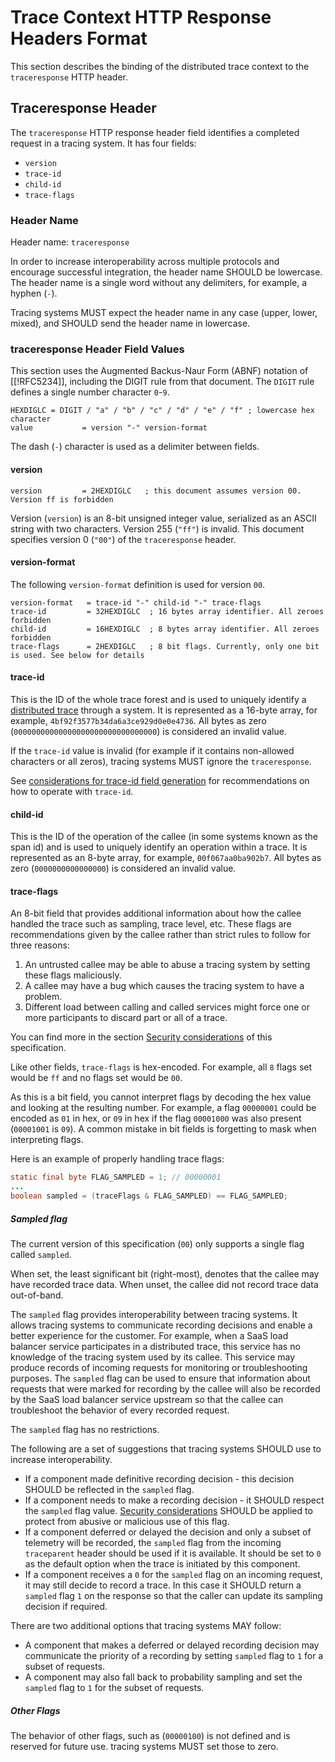 # Trace Context HTTP Response Headers Format

This section describes the binding of the distributed trace context to the `traceresponse` HTTP header.

## Traceresponse Header

The `traceresponse` HTTP response header field identifies a completed request in a tracing system. It has four fields:

* `version`
* `trace-id`
* `child-id`
* `trace-flags`

### Header Name

Header name: `traceresponse`

In order to increase interoperability across multiple protocols and encourage successful integration, the header name SHOULD be lowercase. The header name is a single word without any delimiters, for example, a hyphen (`-`).

Tracing systems MUST expect the header name in any case (upper, lower, mixed), and SHOULD send the header name in lowercase.

### traceresponse Header Field Values


This section uses the Augmented Backus-Naur Form (ABNF) notation of [[!RFC5234]], including the DIGIT rule from that document. The `DIGIT` rule defines a single number character `0`-`9`.

``` abnf
HEXDIGLC = DIGIT / "a" / "b" / "c" / "d" / "e" / "f" ; lowercase hex character
value           = version "-" version-format
```

The dash (`-`) character is used as a delimiter between fields.

#### version

``` abnf
version         = 2HEXDIGLC   ; this document assumes version 00. Version ff is forbidden
```

Version (`version`) is an 8-bit unsigned integer value, serialized as an ASCII string with two characters. Version 255 (`"ff"`) is invalid. This document specifies version 0 (`"00"`) of the `traceresponse` header.

#### version-format

The following `version-format` definition is used for version `00`.

``` abnf
version-format   = trace-id "-" child-id "-" trace-flags
trace-id         = 32HEXDIGLC  ; 16 bytes array identifier. All zeroes forbidden
child-id         = 16HEXDIGLC  ; 8 bytes array identifier. All zeroes forbidden
trace-flags      = 2HEXDIGLC   ; 8 bit flags. Currently, only one bit is used. See below for details
```

#### trace-id

This is the ID of the whole trace forest and is used to uniquely identify a <a href="#dfn-distributed-traces">distributed trace</a> through a system. It is represented as a 16-byte array, for example, `4bf92f3577b34da6a3ce929d0e0e4736`. All bytes as zero (`00000000000000000000000000000000`) is considered an invalid value.

If the `trace-id` value is invalid (for example if it contains non-allowed characters or all zeros), tracing systems MUST ignore the `traceresponse`.

See [considerations for trace-id field generation](#considerations-for-trace-id-field-generation) for recommendations on how to operate with `trace-id`.

#### child-id

This is the ID of the operation of the callee (in some systems known as the span id) and is used to uniquely identify an operation within a trace. It is represented as an 8-byte array, for example, `00f067aa0ba902b7`. All bytes as zero (`0000000000000000`) is considered an invalid value.

#### trace-flags

An <a data-cite='!BIT-FIELD#firstHeading'>8-bit field</a> that provides additional information about how the callee handled the trace such as sampling, trace level, etc. These flags are recommendations given by the callee rather than strict rules to follow for three reasons:

1. An untrusted callee may be able to abuse a tracing system by setting these flags maliciously.
2. A callee may have a bug which causes the tracing system to have a problem.
3. Different load between calling and called services might force one or more participants to discard part or all of a trace.

You can find more in the section [Security considerations](#security-considerations) of this specification.

Like other fields, `trace-flags` is hex-encoded. For example, all `8` flags set would be `ff` and no flags set would be `00`.

As this is a bit field, you cannot interpret flags by decoding the hex value and looking at the resulting number. For example, a flag `00000001` could be encoded as `01` in hex, or `09` in hex if the flag `00001000` was also present (`00001001` is `09`). A common mistake in bit fields is forgetting to mask when interpreting flags.

Here is an example of properly handling trace flags:

``` java
static final byte FLAG_SAMPLED = 1; // 00000001
...
boolean sampled = (traceFlags & FLAG_SAMPLED) == FLAG_SAMPLED;
```

##### Sampled flag

The current version of this specification (`00`) only supports a single flag called `sampled`.

When set, the least significant bit (right-most), denotes that the callee may have recorded trace data. When unset, the callee did not record trace data out-of-band.

The `sampled` flag provides interoperability between tracing systems. It allows tracing systems to communicate recording decisions and enable a better experience for the customer. For example, when a SaaS load balancer service participates in a <a>distributed trace</a>, this service has no knowledge of the tracing system used by its callee. This service may produce records of incoming requests for monitoring or troubleshooting purposes. The `sampled` flag can be used to ensure that information about requests that were marked for recording by the callee will also be recorded by the SaaS load balancer service upstream so that the callee can troubleshoot the behavior of every recorded request.

The `sampled` flag has no restrictions.

The following are a set of suggestions that tracing systems SHOULD use to increase interoperability.

- If a component made definitive recording decision - this decision SHOULD be reflected in the `sampled` flag.
- If a component needs to make a recording decision - it SHOULD respect the `sampled` flag value.
  [Security considerations](#security-considerations) SHOULD be applied to protect from abusive or malicious use of this flag.
- If a component deferred or delayed the decision and only a subset of telemetry will be recorded, the `sampled` flag from the incoming `traceparent` header should be used if it is available. It should be set to `0` as the default option when the trace is initiated by this component. 
- If a component receives a `0` for the `sampled` flag on an incoming request, it may still decide to record a trace. In this case it SHOULD return a `sampled` flag `1` on the response so that the caller can update its sampling decision if required.

There are two additional options that tracing systems MAY follow:

- A component that makes a deferred or delayed recording decision may communicate the priority of a recording by setting `sampled` flag to `1` for a subset of requests.
- A component may also fall back to probability sampling and set the `sampled` flag to `1` for the subset of requests.

##### Other Flags

The behavior of other flags, such as (`00000100`) is not defined and is reserved for future use. tracing systems MUST set those to zero.
